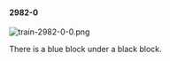#### 2982-0
![train-2982-0-0.png](https://github.com/lil-lab/nlvr/raw/master/nlvr/train/images/15/train-2982-0-0.png "train-2982-0-0.png")

There is a blue block under a black block.